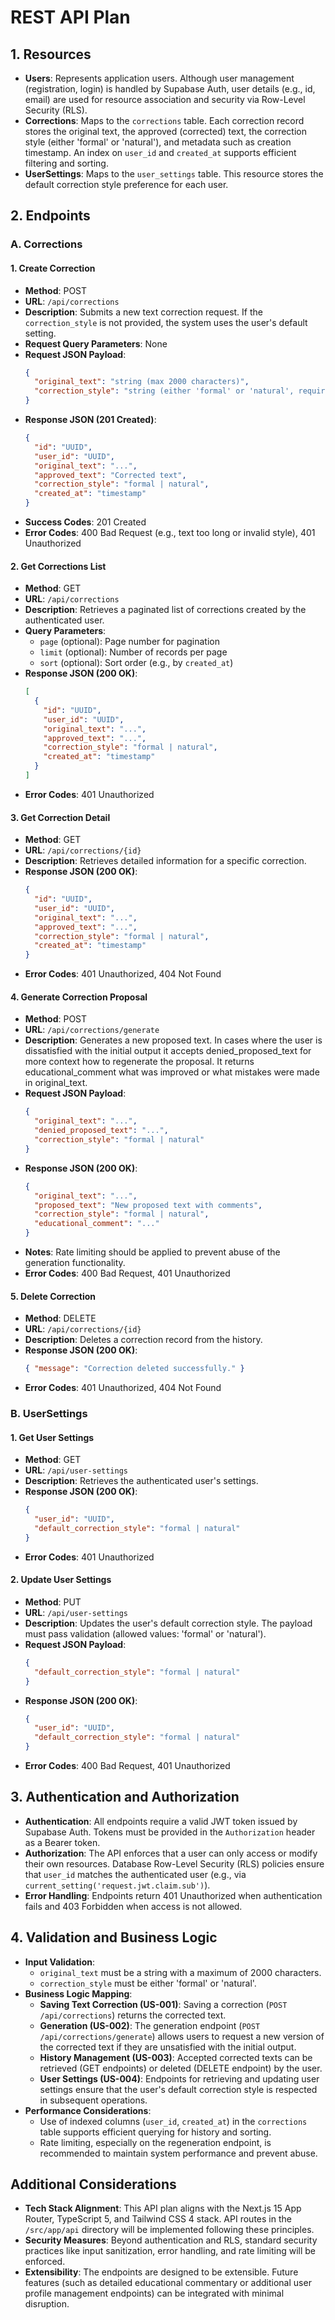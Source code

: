# REST API Plan

## 1. Resources

- **Users**: Represents application users. Although user management (registration, login) is handled by Supabase Auth, user details (e.g., id, email) are used for resource association and security via Row-Level Security (RLS).
- **Corrections**: Maps to the `corrections` table. Each correction record stores the original text, the approved (corrected) text, the correction style (either 'formal' or 'natural'), and metadata such as creation timestamp. An index on `user_id` and `created_at` supports efficient filtering and sorting.
- **UserSettings**: Maps to the `user_settings` table. This resource stores the default correction style preference for each user.

## 2. Endpoints

### A. Corrections

#### 1. Create Correction

- **Method**: POST
- **URL**: `/api/corrections`
- **Description**: Submits a new text correction request. If the `correction_style` is not provided, the system uses the user's default setting.
- **Request Query Parameters**: None
- **Request JSON Payload**:
  ```json
  {
    "original_text": "string (max 2000 characters)",
    "correction_style": "string (either 'formal' or 'natural', required)"
  }
  ```
- **Response JSON (201 Created)**:
  ```json
  {
    "id": "UUID",
    "user_id": "UUID",
    "original_text": "...",
    "approved_text": "Corrected text",
    "correction_style": "formal | natural",
    "created_at": "timestamp"
  }
  ```
- **Success Codes**: 201 Created
- **Error Codes**: 400 Bad Request (e.g., text too long or invalid style), 401 Unauthorized

#### 2. Get Corrections List

- **Method**: GET
- **URL**: `/api/corrections`
- **Description**: Retrieves a paginated list of corrections created by the authenticated user.
- **Query Parameters**:
  - `page` (optional): Page number for pagination
  - `limit` (optional): Number of records per page
  - `sort` (optional): Sort order (e.g., by `created_at`)
- **Response JSON (200 OK)**:
  ```json
  [
    {
      "id": "UUID",
      "user_id": "UUID",
      "original_text": "...",
      "approved_text": "...",
      "correction_style": "formal | natural",
      "created_at": "timestamp"
    }
  ]
  ```
- **Error Codes**: 401 Unauthorized

#### 3. Get Correction Detail

- **Method**: GET
- **URL**: `/api/corrections/{id}`
- **Description**: Retrieves detailed information for a specific correction.
- **Response JSON (200 OK)**:
  ```json
  {
    "id": "UUID",
    "user_id": "UUID",
    "original_text": "...",
    "approved_text": "...",
    "correction_style": "formal | natural",
    "created_at": "timestamp"
  }
  ```
- **Error Codes**: 401 Unauthorized, 404 Not Found

#### 4. Generate Correction Proposal

- **Method**: POST
- **URL**: `/api/corrections/generate`
- **Description**: Generates a new proposed text. In cases where the user is dissatisfied with the initial output it accepts denied_proposed_text for more context how to regenerate the proposal. It returns educational_comment what was improved or what mistakes were made in original_text.
- **Request JSON Payload**:
  ```json
  {
    "original_text": "...",
    "denied_proposed_text": "...",
    "correction_style": "formal | natural"
  }
  ```
- **Response JSON (200 OK)**:
  ```json
  {
    "original_text": "...",
    "proposed_text": "New proposed text with comments",
    "correction_style": "formal | natural",
    "educational_comment": "..."
  }
  ```
- **Notes**: Rate limiting should be applied to prevent abuse of the generation functionality.
- **Error Codes**: 400 Bad Request, 401 Unauthorized

#### 5. Delete Correction

- **Method**: DELETE
- **URL**: `/api/corrections/{id}`
- **Description**: Deletes a correction record from the history.
- **Response JSON (200 OK)**:
  ```json
  { "message": "Correction deleted successfully." }
  ```
- **Error Codes**: 401 Unauthorized, 404 Not Found

### B. UserSettings

#### 1. Get User Settings

- **Method**: GET
- **URL**: `/api/user-settings`
- **Description**: Retrieves the authenticated user's settings.
- **Response JSON (200 OK)**:
  ```json
  {
    "user_id": "UUID",
    "default_correction_style": "formal | natural"
  }
  ```
- **Error Codes**: 401 Unauthorized

#### 2. Update User Settings

- **Method**: PUT
- **URL**: `/api/user-settings`
- **Description**: Updates the user's default correction style. The payload must pass validation (allowed values: 'formal' or 'natural').
- **Request JSON Payload**:
  ```json
  {
    "default_correction_style": "formal | natural"
  }
  ```
- **Response JSON (200 OK)**:
  ```json
  {
    "user_id": "UUID",
    "default_correction_style": "formal | natural"
  }
  ```
- **Error Codes**: 400 Bad Request, 401 Unauthorized

## 3. Authentication and Authorization

- **Authentication**: All endpoints require a valid JWT token issued by Supabase Auth. Tokens must be provided in the `Authorization` header as a Bearer token.
- **Authorization**: The API enforces that a user can only access or modify their own resources. Database Row-Level Security (RLS) policies ensure that `user_id` matches the authenticated user (e.g., via `current_setting('request.jwt.claim.sub')`).
- **Error Handling**: Endpoints return 401 Unauthorized when authentication fails and 403 Forbidden when access is not allowed.

## 4. Validation and Business Logic

- **Input Validation**:
  - `original_text` must be a string with a maximum of 2000 characters.
  - `correction_style` must be either 'formal' or 'natural'.
- **Business Logic Mapping**:
  - **Saving Text Correction (US-001)**: Saving a correction (`POST /api/corrections`) returns the corrected text.
  - **Generation (US-002)**: The generation endpoint (`POST /api/corrections/generate`) allows users to request a new version of the corrected text if they are unsatisfied with the initial output.
  - **History Management (US-003)**: Accepted corrected texts can be retrieved (GET endpoints) or deleted (DELETE endpoint) by the user.
  - **User Settings (US-004)**: Endpoints for retrieving and updating user settings ensure that the user's default correction style is respected in subsequent operations.
- **Performance Considerations**:
  - Use of indexed columns (`user_id`, `created_at`) in the `corrections` table supports efficient querying for history and sorting.
  - Rate limiting, especially on the regeneration endpoint, is recommended to maintain system performance and prevent abuse.

## Additional Considerations

- **Tech Stack Alignment**: This API plan aligns with the Next.js 15 App Router, TypeScript 5, and Tailwind CSS 4 stack. API routes in the `/src/app/api` directory will be implemented following these principles.
- **Security Measures**: Beyond authentication and RLS, standard security practices like input sanitization, error handling, and rate limiting will be enforced.
- **Extensibility**: The endpoints are designed to be extensible. Future features (such as detailed educational commentary or additional user profile management endpoints) can be integrated with minimal disruption. 